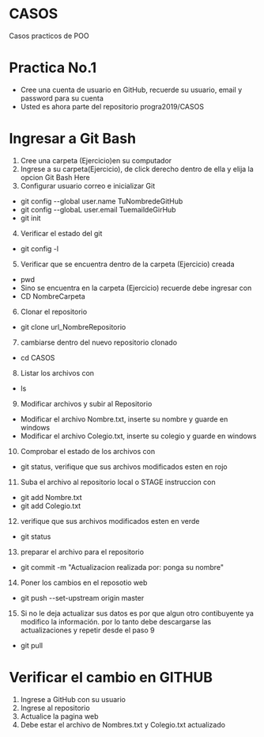 # CASOS
Casos practicos de POO

# Practica No.1
- Cree una cuenta de usuario en GitHub, recuerde su usuario, email y password para su cuenta
- Usted es ahora parte del repositorio progra2019/CASOS

# Ingresar a Git Bash
1. Cree una carpeta (Ejercicio)en su computador
2. Ingrese a su carpeta(Ejercicio), de click derecho dentro de ella y elija la opcion Git Bash Here
3. Configurar usuario correo e inicializar Git
- git config --global user.name TuNombredeGitHub 
- git config --globaL user.email TuemaildeGirHub
- git init
4. Verificar el estado del git
-   git config -l
5. Verificar que se encuentra dentro de la carpeta (Ejercicio) creada 
- pwd
- Sino se encuentra en la carpeta (Ejercicio) recuerde debe ingresar con 
- CD NombreCarpeta
6. Clonar el repositorio  
- git clone url_NombreRepositorio
7. cambiarse dentro del nuevo repositorio clonado
- cd CASOS
8. Listar los archivos con 
- ls
9. Modificar archivos y subir al Repositorio 
- Modificar el archivo Nombre.txt, inserte su nombre y guarde en windows
- Modificar el archivo Colegio.txt, inserte su colegio y guarde en windows
10. Comprobar el estado de los archivos con 
- git status, verifique que sus archivos modificados esten en rojo
11. Suba el archivo al repositorio local o STAGE  instruccion con
- git add Nombre.txt
- git add Colegio.txt
12. verifique que sus archivos modificados esten en verde 
- git status
13. preparar el archivo para el repositorio 
- git commit -m "Actualizacion realizada por: ponga su nombre"
14. Poner los cambios en el reposotio web
- git push --set-upstream origin master
15. Si no le deja actualizar sus datos es por que algun otro contibuyente ya modifico la información. 
por lo tanto debe descargarse las actualizaciones y repetir desde el paso 9
- git pull

# Verificar el cambio en GITHUB
1. Ingrese a GitHub con su usuario
2. Ingrese al repositorio
3. Actualice la pagina web
4. Debe estar el archivo de Nombres.txt y Colegio.txt actualizado


